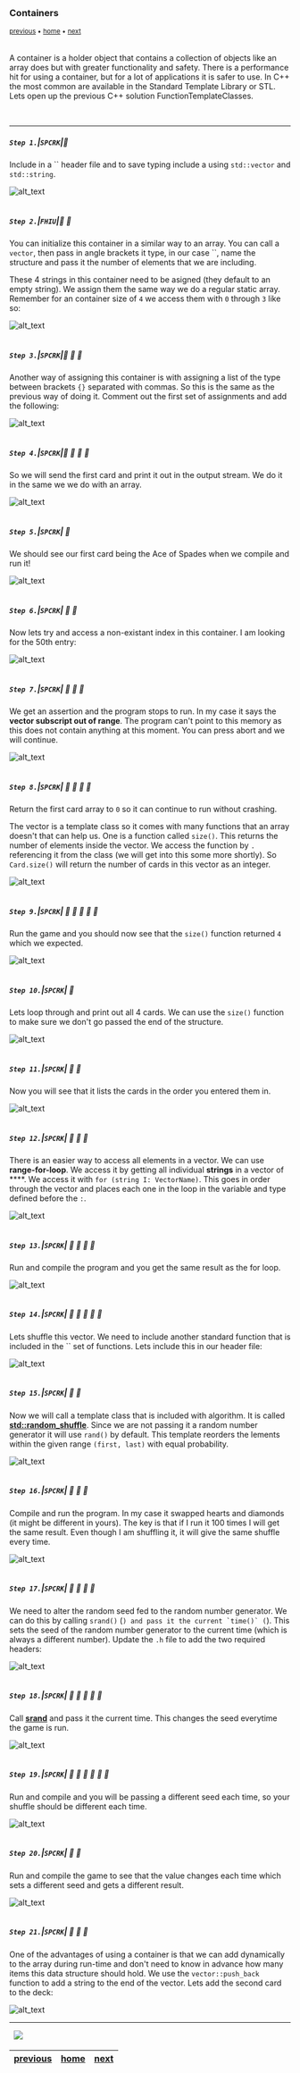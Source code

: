 <img src="https://via.placeholder.com/1000x4/45D7CA/45D7CA" alt="drawing" height="4px"/>

### Containers

<sub>[previous](../) • [home](../README.md#user-content-gms2-top-down-shooter) • [next](../)</sub>

<img src="https://via.placeholder.com/1000x4/45D7CA/45D7CA" alt="drawing" height="4px"/>

A container is a holder object that contains a collection of objects like an array does but with greater functionality and safety. There is a performance hit for using a container, but for a lot of applications it is safer to use. In C++ the most common are available in the Standard Template Library or STL. Lets open up the previous C++ solution FunctionTemplateClasses.

<br>

---


##### `Step 1.`\|`SPCRK`|:small_blue_diamond:

 Include in a `` header file and to save typing include a using `std::vector` and `std::string`.

![alt_text](images/VectorClassDefinition.jpg)

<img src="https://via.placeholder.com/500x2/45D7CA/45D7CA" alt="drawing" height="2px" alt = ""/>

##### `Step 2.`\|`FHIU`|:small_blue_diamond: :small_blue_diamond: 

You can initialize this container in a similar way to an array. You can call a `vector`, then pass in angle brackets it type, in our case ``, name the structure and pass it the number of elements that we are including.

These 4 strings in this container need to be asigned (they default to an empty string). We assign them the same way we do a regular static array. Remember for an container size of `4` we access them with `0` through `3` like so:

![alt_text](images/AssignValuesToContainer.jpg)

<img src="https://via.placeholder.com/500x2/45D7CA/45D7CA" alt="drawing" height="2px" alt = ""/>

##### `Step 3.`\|`SPCRK`|:small_blue_diamond: :small_blue_diamond: :small_blue_diamond:

Another way of assigning this container is with assigning a list of the type between brackets `{}` separated with commas. So this is the same as the previous way of doing it. Comment out the first set of assignments and add the following:

![alt_text](images/SecondWayOfAssigningVector.jpg)

<img src="https://via.placeholder.com/500x2/45D7CA/45D7CA" alt="drawing" height="2px" alt = ""/>

##### `Step 4.`\|`SPCRK`|:small_blue_diamond: :small_blue_diamond: :small_blue_diamond: :small_blue_diamond:

So we will send the first card and print it out in the output stream. We do it in the same we we do with an array.

![alt_text](images/SendFirstCardToOutputStream.jpg)

<img src="https://via.placeholder.com/500x2/45D7CA/45D7CA" alt="drawing" height="2px" alt = ""/>

##### `Step 5.`\|`SPCRK`| :small_orange_diamond:

We should see our first card being the Ace of Spades when we compile and run it!

![alt_text](images/FirstCardAOS.jpg)

<img src="https://via.placeholder.com/500x2/45D7CA/45D7CA" alt="drawing" height="2px" alt = ""/>

##### `Step 6.`\|`SPCRK`| :small_orange_diamond: :small_blue_diamond:

Now lets try and access a non-existant index in this container. I am looking for the 50th entry:

![alt_text](images/AccessOutOfBoundElement.jpg)

<img src="https://via.placeholder.com/500x2/45D7CA/45D7CA" alt="drawing" height="2px" alt = ""/>

##### `Step 7.`\|`SPCRK`| :small_orange_diamond: :small_blue_diamond: :small_blue_diamond:

We get an assertion and the program stops to run. In my case it says the **vector subscript out of range**. The program can't point to this memory as this does not contain anything at this moment. You can press abort and we will continue.

![alt_text](images/AssertError.jpg)

<img src="https://via.placeholder.com/500x2/45D7CA/45D7CA" alt="drawing" height="2px" alt = ""/>

##### `Step 8.`\|`SPCRK`| :small_orange_diamond: :small_blue_diamond: :small_blue_diamond: :small_blue_diamond:

 Return the first card array to `0` so it can continue to run without crashing.

The vector is a template class so it comes with many functions that an array doesn't that can help us. One is a function called `size()`. This returns the number of elements inside the vector. We access the function by `.` referencing it from the class (we will get into this some more shortly). So `Card.size()` will return the number of cards in this vector as an integer.

![alt_text](images/SizeOfVector.jpg)

<img src="https://via.placeholder.com/500x2/45D7CA/45D7CA" alt="drawing" height="2px" alt = ""/>

##### `Step 9.`\|`SPCRK`| :small_orange_diamond: :small_blue_diamond: :small_blue_diamond: :small_blue_diamond: :small_blue_diamond:

Run the game and you should now see that the `size()` function returned `4` which we expected.

![alt_text](images/SizeWorksCout.jpg)

<img src="https://via.placeholder.com/500x2/45D7CA/45D7CA" alt="drawing" height="2px" alt = ""/>

##### `Step 10.`\|`SPCRK`| :large_blue_diamond:

 Lets loop through and print out all 4 cards. We can use the `size()` function to make sure we don't go passed the end of the structure.

![alt_text](images/ForLoopVectorCPP.jpg)

<img src="https://via.placeholder.com/500x2/45D7CA/45D7CA" alt="drawing" height="2px" alt = ""/>

##### `Step 11.`\|`SPCRK`| :large_blue_diamond: :small_blue_diamond: 

Now you will see that it lists the cards in the order you entered them in.

![alt_text](images/DeckInOrderRunning.jpg)

<img src="https://via.placeholder.com/500x2/45D7CA/45D7CA" alt="drawing" height="2px" alt = ""/>


##### `Step 12.`\|`SPCRK`| :large_blue_diamond: :small_blue_diamond: :small_blue_diamond: 

There is an easier way to access all elements in a vector. We can use **range-for-loop**. We access it by getting all individual **strings** in a vector of **\**. We access it with `for (string I: VectorName)`. This goes in order through the vector and places each one in the loop in the variable and type defined before the `:`.

![alt_text](images/RangeForLoop.jpg)

<img src="https://via.placeholder.com/500x2/45D7CA/45D7CA" alt="drawing" height="2px" alt = ""/>

##### `Step 13.`\|`SPCRK`| :large_blue_diamond: :small_blue_diamond: :small_blue_diamond:  :small_blue_diamond: 

Run and compile the program and you get the same result as the for loop.

![alt_text](images/DeckInOrderRunning-1.jpg)

<img src="https://via.placeholder.com/500x2/45D7CA/45D7CA" alt="drawing" height="2px" alt = ""/>

##### `Step 14.`\|`SPCRK`| :large_blue_diamond: :small_blue_diamond: :small_blue_diamond: :small_blue_diamond:  :small_blue_diamond: 

 Lets shuffle this vector. We need to include another standard function that is included in the `` set of functions. Lets include this in our header file:

![alt_text](images/IncludeAlgorithmHeader.jpg)

<img src="https://via.placeholder.com/500x2/45D7CA/45D7CA" alt="drawing" height="2px" alt = ""/>

##### `Step 15.`\|`SPCRK`| :large_blue_diamond: :small_orange_diamond: 

Now we will call a template class that is included with algorithm. It is called **[std::random_shuffle](https://en.cppreference.com/w/cpp/algorithm/random_shuffle)**. Since we are not passing it a random number generator it will use `rand()` by default. This template reorders the lements within the given range `(first, last)` with equal probability.

![alt_text](images/RandomShuffleAlgo.jpg)

<img src="https://via.placeholder.com/500x2/45D7CA/45D7CA" alt="drawing" height="2px" alt = ""/>

##### `Step 16.`\|`SPCRK`| :large_blue_diamond: :small_orange_diamond:   :small_blue_diamond: 

 Compile and run the program. In my case it swapped hearts and diamonds (it might be different in yours). The key is that if I run it 100 times I will get the same result. Even though I am shuffling it, it will give the same shuffle every time.

![alt_text](images/OutputOfRndmShuflle.jpg)

<img src="https://via.placeholder.com/500x2/45D7CA/45D7CA" alt="drawing" height="2px" alt = ""/>

##### `Step 17.`\|`SPCRK`| :large_blue_diamond: :small_orange_diamond: :small_blue_diamond: :small_blue_diamond:

We need to alter the random seed fed to the random number generator. We can do this by calling `srand()` (``) and pass it the current `time()` (``). This sets the seed of the random number generator to the current time (which is always a different number). Update the `.h` file to add the two required headers:

![alt_text](images/IncludeTimeAndSrandHeader.jpg)

<img src="https://via.placeholder.com/500x2/45D7CA/45D7CA" alt="drawing" height="2px" alt = ""/>

##### `Step 18.`\|`SPCRK`| :large_blue_diamond: :small_orange_diamond: :small_blue_diamond: :small_blue_diamond: :small_blue_diamond:

Call **[srand](http://www.cplusplus.com/reference/cstdlib/srand/)** and pass it the current time. This changes the seed everytime the game is run.

![alt_text](images/callsrand.jpg)

<img src="https://via.placeholder.com/500x2/45D7CA/45D7CA" alt="drawing" height="2px" alt = ""/>

##### `Step 19.`\|`SPCRK`| :large_blue_diamond: :small_orange_diamond: :small_blue_diamond: :small_blue_diamond: :small_blue_diamond: :small_blue_diamond:

Run and compile and you will be passing a different seed each time, so your shuffle should be different each time.

![alt_text](images/ShuffleWIthSeed.jpg)

<img src="https://via.placeholder.com/500x2/45D7CA/45D7CA" alt="drawing" height="2px" alt = ""/>

##### `Step 20.`\|`SPCRK`| :large_blue_diamond: :large_blue_diamond:

Run and compile the game to see that the value changes each time which sets a different seed and gets a different result.

![alt_text](images/PrintTimeFunction.jpg)

<img src="https://via.placeholder.com/500x2/45D7CA/45D7CA" alt="drawing" height="2px" alt = ""/>

##### `Step 21.`\|`SPCRK`| :large_blue_diamond: :large_blue_diamond: :small_blue_diamond:

One of the advantages of using a container is that we can add dynamically to the array during run-time and don't need to know in advance how many items this data structure should hold. We use the `vector::push_back` function to add a string to the end of the vector. Lets add the second card to the deck:

![alt_text](images/AddCardsToDeck.jpg)

___


<img src="https://via.placeholder.com/1000x4/dba81a/dba81a" alt="drawing" height="4px" alt = ""/>

<img src="https://via.placeholder.com/1000x100/45D7CA/000000/?text=Next Up - ADD NEXT PAGE">

<img src="https://via.placeholder.com/1000x4/dba81a/dba81a" alt="drawing" height="4px" alt = ""/>

| [previous](../)| [home](../README.md#user-content-gms2-top-down-shooter) | [next](../)|
|---|---|---|
